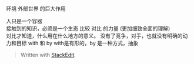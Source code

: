
环境 外部世界 的巨大作用  

人只是一个容器    
接触到的知识，必须是一个生态 
比较 对比 的力量 (更加细致全面的理解)	
对比才知道，什么用在什么地方的意义。
没有了竞争，对手，也就没有明确的动力和目标
with 和 by    with是有形的，by 是一种方式，抽象

> Written with [StackEdit](https://stackedit.io/).
<!--stackedit_data:
eyJoaXN0b3J5IjpbMjI5NjI4MTk4XX0=
-->
